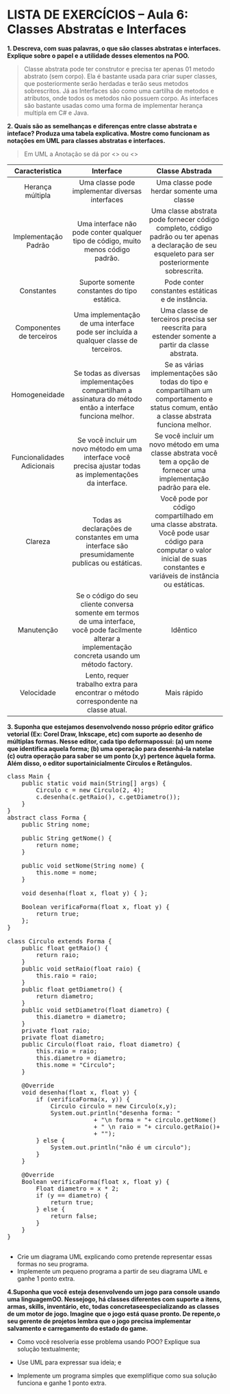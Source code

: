 # LISTA DE EXERCÍCIOS – Aula 6: Classes Abstratas e Interfaces

**1. Descreva, com suas palavras, o que são classes abstratas e interfaces. Explique sobre o papel e a utilidade desses elementos na POO.** 
> Classe abstrata pode ter construtor e precisa ter apenas 01 metodo abstrato (sem corpo). Ela é bastante usada para criar super classes, que posteriormente serão herdadas e terão seus metodos sobrescritos. Já as Interfaces são como uma cartilha de metodos e atributos, onde todos os metodos não possuem corpo. As interfaces são bastante usadas como uma forma de implementar herança multipla em C# e Java. 

**2. Quais são as semelhanças e diferenças entre classe abstrata e inteface? Produza uma tabela explicativa. Mostre como funcionam as notações em UML para classes abstratas e interfaces.**
> Em UML a Anotação se dá por <<Abstract>> ou <<Interface>>

|         Caracteristica         | Interface | Classe Abstrada                                
|:------------------------------:|:---------:|:---------------:
| Herança múltipla               |  Uma classe pode implementar diversas interfaces         |       Uma classe pode herdar somente uma classe   
| Implementação Padrão | Uma interface não pode conter qualquer tipo de código, muito menos código padrão.| Uma classe abstrata pode fornecer código completo, código padrão ou ter apenas a declaração de seu esqueleto para ser posteriormente sobrescrita. |                                                     
| Constantes | Suporte somente constantes do tipo estática. | Pode conter constantes estáticas e de instância. |    
| Componentes de terceiros | Uma implementação de uma interface pode ser incluída a qualquer classe de terceiros. | Uma classe de terceiros precisa ser reescrita para estender somente a partir da classe abstrata. |     
| Homogeneidade |     Se todas as diversas implementações compartilham a assinatura do método então a interface funciona melhor.   |  Se as várias implementações são todas do tipo e compartilham um comportamento e status comum, então a classe abstrata funciona melhor.               |  
| Funcionalidades Adicionais | Se você incluir um novo método em uma interface você precisa ajustar todas as implementações da interface. | Se você incluir um novo método em uma classe abstrata você tem a opção de fornecer uma implementação padrão para ele. |  
| Clareza | Todas as declarações de constantes em uma interface são presumidamente publicas ou estáticas. | Você pode por código compartilhado em uma classe abstrata. Você pode usar código para computar o valor inicial de suas constantes e variáveis de instância ou estáticas. |  
| Manutenção  | Se o código do seu cliente conversa somente em termos de uma interface, você pode facilmente alterar a implementação concreta usando um método factory. | Idêntico |  
| Velocidade | Lento, requer trabalho extra para encontrar o método correspondente na classe atual. | Mais rápido |  


**3. Suponha que estejamos desenvolvendo nosso próprio editor gráfico vetorial (Ex: Corel Draw, Inkscape, etc) com suporte ao desenho de múltiplas formas. Nesse editor, cada tipo deformapossui: 
	(a) um nome que identifica aquela forma; 
	(b) uma operação para desenhá-la natelae
	(c) outra operação para saber se um ponto (x,y) pertence àquela forma. 
Além disso, o editor suportainicialmente Círculos e Retângulos.**

<pre>
class Main { 
	public static void main(String[] args) { 
		Circulo c = new Circulo(2, 4); 
		c.desenha(c.getRaio(), c.getDiametro()); 
	}
} 
abstract class Forma { 
	public String nome; 
	
	public String getNome() {
		return nome; 
	}
	
	public void setNome(String nome) { 
		this.nome = nome; 
	} 
	
	void desenha(float x, float y) { }; 
	
	Boolean verificaForma(float x, float y) { 
		return true; 
	}; 
}

class Circulo extends Forma { 
	public float getRaio() { 
		return raio; 
	} 
	public void setRaio(float raio) { 
		this.raio = raio; 
	} 
	public float getDiametro() { 
		return diametro; 
	} 
	public void setDiametro(float diametro) { 
		this.diametro = diametro; 
	} 
	private float raio; 
	private float diametro; 
	public Circulo(float raio, float diametro) { 
		this.raio = raio; 
		this.diametro = diametro; 
		this.nome = "Circulo"; 
	}
	
	@Override 
	void desenha(float x, float y) { 
		if (verificaForma(x, y)) { 
			Circulo circulo = new Circulo(x,y); 
			System.out.println("desenha forma: "
						+ "\n forma = "+ circulo.getNome()
						+ " \n raio = "+ circulo.getRaio()+ " \n diametro ="+ circulo.getDiametro()
						+ ""); 
		} else { 
			System.out.println("não é um circulo"); 
		} 
	} 
	
	@Override 
	Boolean verificaForma(float x, float y) { 
		Float diametro = x * 2; 
		if (y == diametro) { 
			return true; 
		} else { 
			return false; 
		} 
	} 
}
	
</pre>

* Crie um diagrama UML explicando como pretende representar essas formas no seu programa.
* Implemente um pequeno programa a partir de seu diagrama UML e ganhe 1 ponto extra.

**4.Suponha que você esteja desenvolvendo um jogo para console usando uma linguagemOO. Nessejogo, há classes diferentes com suporte a itens, armas, skills, inventário, etc, todas concretaseespecializando as classes de um motor de jogo. Imagine que o jogo está quase pronto. De repente,o seu gerente de projetos lembra que o jogo precisa implementar salvamento e carregamento do estado do game.**
* Como você resolveria esse problema usando POO? Explique sua solução textualmente;
> 
* Use UML para expressar sua ideia; e
>
* Implemente um programa simples que exemplifique como sua solução funciona e ganhe 1 ponto extra.
